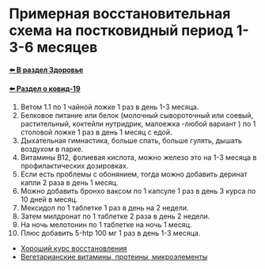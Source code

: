 # Примерная восстановительная схема на постковидный период 1-3-6 месяцев

**[⬅️ В раздел Здоровье](../../../HOME.md#здоровье)**

**[⬅️ Раздел о ковид-19](./covid-19.md)**

1. Ветом 1.1 по 1 чайной ложке 1 раз в день 1-3 месяца.
2. Белковое питание или белок (молочный сывороточный или соевый, растительный, коктейли нутридрик, малоежка -любой вариант ) по 1 столовой ложке 1 раз в день 1 месяц с едой.
3. Дыхательная гимнастика, больше спать, больше гулять, дышать воздухом в парке.
4. Витамины В12, фолиевая кислота, можно железо это на 1-3 месяца в профилактических дозировках.
5. Если есть проблемы с обонянием, тогда можно добавить деринат капли 2 раза в день 1 месяц.
6. Можно добавить бронхо ваксом по 1 капсуле 1 раз в день 3 курса по 10 дней в месяц.
7. Мексидол по 1 таблетке 1 раз в день на 2 недели.
8. Затем милдронат по 1 таблетке 2 раза в день 2 недели.
9. На ночь мелотонин по 1 таблетке на ночь 1 месяц.
10. Плюс добавить 5-htp 100 мг 1 раз в день 1-3 месяца.

- <a href="https://www.vegetology.com/shop/active-energy-complex">Хороший курс восстановления</a>
- [Вегетарианские витамины, протеины, микроэлементы](./vitamin.md)
